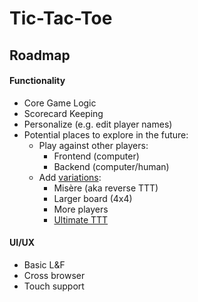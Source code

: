 # Tic-Tac-Toe

## Roadmap

#### Functionality
* Core Game Logic
* Scorecard Keeping
* Personalize (e.g. edit player names) 
* Potential places to explore in the future:
    * Play against other players:
        * Frontend (computer)
        * Backend (computer/human)
    * Add [variations](https://en.wikipedia.org/wiki/Tic-tac-toe_variants):
        * Misère (aka reverse TTT)
        * Larger board (4x4)
        * More players
        * [Ultimate TTT](https://mathwithbaddrawings.com/ultimate-tic-tac-toe-original-post/)

#### UI/UX
* Basic L&F
* Cross browser
* Touch support
